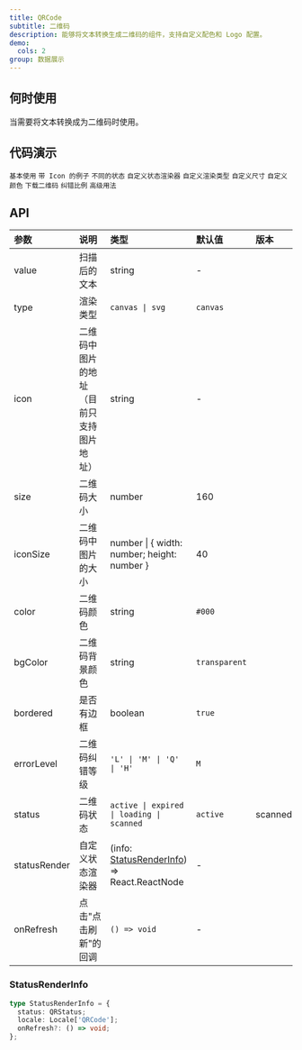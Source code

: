 ```yaml
---
title: QRCode
subtitle: 二维码
description: 能够将文本转换生成二维码的组件，支持自定义配色和 Logo 配置。
demo:
  cols: 2
group: 数据展示
---
```


## 何时使用

当需要将文本转换成为二维码时使用。

## 代码演示

<!-- prettier-ignore -->
<code src="./demo/base.tsx">基本使用</code>
<code src="./demo/icon.tsx">带 Icon 的例子</code>
<code src="./demo/status.tsx">不同的状态</code>
<code src="./demo/custom-status-render.tsx">自定义状态渲染器</code>
<code src="./demo/type.tsx">自定义渲染类型</code>
<code src="./demo/custom-size.tsx">自定义尺寸</code>
<code src="./demo/custom-color.tsx">自定义颜色</code>
<code src="./demo/download.tsx">下载二维码</code>
<code src="./demo/error-level.tsx">纠错比例</code>
<code src="./demo/popover.tsx">高级用法</code>

## API

| 参数 | 说明 | 类型 | 默认值 | 版本 |
| :-- | :-- | :-- | :-- | :-- |
| value | 扫描后的文本 | string | - |
| type | 渲染类型 | `canvas \| svg ` | `canvas` |  |
| icon | 二维码中图片的地址（目前只支持图片地址） | string | - |
| size | 二维码大小 | number | 160 |
| iconSize | 二维码中图片的大小 | number \| { width: number; height: number } | 40 |  |
| color | 二维码颜色 | string | `#000` |
| bgColor | 二维码背景颜色 | string | `transparent` |  |
| bordered | 是否有边框 | boolean | `true` |
| errorLevel | 二维码纠错等级 | `'L' \| 'M' \| 'Q' \| 'H' ` | `M` |
| status | 二维码状态 | `active \| expired \| loading \| scanned` | `active` | scanned: |
| statusRender | 自定义状态渲染器 | (info: [StatusRenderInfo](/components/qr-code-cn#statusrenderinfo)) => React.ReactNode | - |  |
| onRefresh | 点击"点击刷新"的回调 | `() => void` | - |

### StatusRenderInfo

```typescript
type StatusRenderInfo = {
  status: QRStatus;
  locale: Locale['QRCode'];
  onRefresh?: () => void;
};
```
